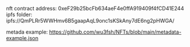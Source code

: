 nft contract address: 0xeF29b25bcFb634aeF4e0ffA919409f4fCD41E244
ipfs folder: ipfs://QmPLRr5WWHmv6B5gaapAqL9onc1sKSkAny7dE6ng2pHWGA/

metada example: https://github.com/wu3fsh/NFTs/blob/main/metadata-example.json
